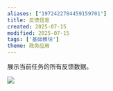 ```yaml
---
aliases: ["1972422784459159701"]
title: 反馈信息
created: 2025-07-15
modified: 2025-07-15
tags: ['基础模块']
theme: 政务应用
---
```


展示当前任务的所有反馈数据。

![](7a70232bb0fd13402e45898c6107c0e8.jpg)
